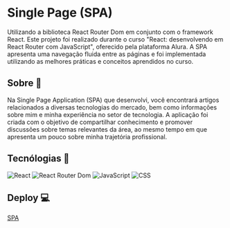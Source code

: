 # Single Page (SPA)
  Utilizando a biblioteca React Router Dom em conjunto com o framework React. 
  Este projeto foi realizado durante o curso "React: desenvolvendo em React Router com JavaScript", oferecido pela plataforma Alura. 
  A SPA apresenta uma navegação fluida entre as páginas e foi implementada utilizando as melhores práticas e conceitos aprendidos no curso.

## Sobre 📝
  Na Single Page Application (SPA) que desenvolvi, você encontrará artigos relacionados a diversas tecnologias do mercado, 
  bem como informações sobre mim e minha experiência no setor de tecnologia. A aplicação foi criada com o objetivo de 
  compartilhar conhecimento e promover discussões sobre temas relevantes da área, ao mesmo tempo em que apresenta um pouco sobre minha trajetória profissional.

## Tecnólogias 🚀
  ![React](https://img.shields.io/badge/-React-blue?style=flat-square&logo=react&logoColor=white)
  ![React Router Dom](https://img.shields.io/badge/-React_Router_Dom-green?style=flat-square&logo=react-router&logoColor=white)
  ![JavaScript](https://img.shields.io/badge/-JavaScript-yellow?style=flat-square&logo=javascript&logoColor=white)
  ![CSS](https://img.shields.io/badge/-CSS3-blueviolet?style=flat-square&logo=css3&logoColor=white)

## Deploy 💻
  <a href="https://react-routers-sigma.vercel.app" target="_blank">SPA</a>
